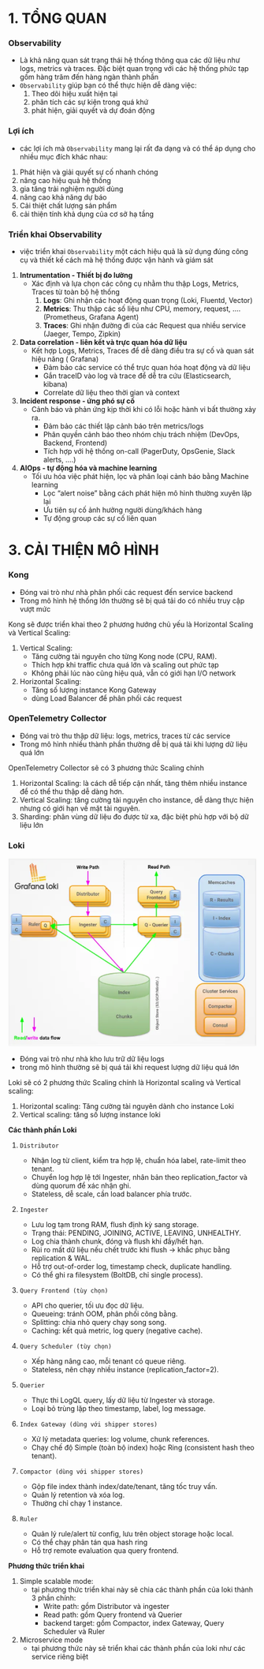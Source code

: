 # 1. TỔNG QUAN

### Observability

- Là khả năng quan sát trạng thái hệ thống thông qua các dữ liệu như logs, metrics và traces. Đặc biệt quan trọng với các hệ thống phức tạp gồm hàng trăm đến hàng ngàn thành phần
- `Observability` giúp bạn có thể thực hiện dễ dàng việc:
    1. Theo dõi hiệu xuất hiện tại
    2. phân tích các sự kiện trong quá khứ
    3. phát hiện, giải quyết và dự đoán động

### Lợi ích

- các lợi ích mà `Observability` mang lại rất đa dạng và có thể áp dụng cho nhiều mục đích khác nhau:
1. Phát hiện và giải quyết sự cố nhanh chóng
2. nâng cao hiệu quả hệ thống
3. gia tăng trải nghiệm người dùng
4. nâng cao khả năng dự báo
5. Cải thiệt chất lượng sản phẩm
6. cải thiện tính khả dụng của cơ sở hạ tầng

### Triển khai Observability

- việc triển khai `Observability` một cách hiệu quả là sử dụng đúng công cụ và thiết kế cách mà hệ thống được vận hành và giám sát
1. **Intrumentation - Thiết bị đo lường**
    - Xác định và lựa chọn các công cụ nhằm thu thập Logs, Metrics, Traces từ toàn bộ hệ thống
        1. **Logs**: Ghi nhận các hoạt động quan trọng (Loki, Fluentd, Vector)
        2. **Metrics**: Thu thập các số liệu như CPU, memory, request, …. (Prometheus, Grafana Agent)
        3. **Traces**: Ghi nhận đường đi của các Request qua nhiều service (Jaeger, Tempo, Zipkin)
2. **Data correlation - liên kết và trực quan hóa dữ liệu**
    - Kết hợp Logs, Metrics, Traces để dễ dàng điều tra sự cố và quan sát hiệu năng ( Grafana)
        - Đảm bảo các service có thể trực quan hóa hoạt động và dữ liệu
        - Gắn traceID vào log và trace để dễ tra cứu (Elasticsearch, kibana)
        - Correlate dữ liệu theo thời gian và context
3. **Incident response - ứng phó sự cố**
    - Cảnh báo và phản ứng kịp thời khi có lỗi hoặc hành vi bất thường xảy ra.
        - Đảm bảo các thiết lập cảnh báo trên metrics/logs
        - Phân quyền cảnh báo theo nhóm chịu trách nhiệm (DevOps, Backend, Frontend)
        - Tích hợp với hệ thống on-call (PagerDuty, OpsGenie, Slack alerts, ….)
4. **AIOps - tự động hóa và machine learning**
    - Tối ưu hóa việc phát hiện, lọc và phân loại cảnh báo bằng Machine learning
        - Lọc “alert noise” bằng cách phát hiện mô hình thường xuyên lặp lại
        - Ưu tiên sự cố ảnh hưởng người dùng/khách hàng
        - Tự động group các sự cố liên quan

# 3. CẢI THIỆN MÔ HÌNH

### Kong

- Đóng vai trò như nhà phân phối các request đến service backend
- Trong mô hình hệ thống lớn thường sẽ bị quá tải do có nhiều truy cập vượt mức

Kong sẽ được triển khai theo 2 phương hướng chủ yếu là Horizontal Scaling và Vertical Scaling:

1. Vertical Scaling: 
    - Tăng cường tài nguyên cho từng Kong node (CPU, RAM).
    - Thích hợp khi traffic chưa quá lớn và scaling out phức tạp
    - Không phải lúc nào cũng hiệu quả, vẫn có giới hạn I/O network
2. Horizontal Scaling: 
    - Tăng số lượng instance  Kong Gateway
    - dùng Load Balancer để phân phối các request

### OpenTelemetry Collector

- Đóng vai trò thu thập dữ liệu: logs, metrics, traces từ các service
- Trong mô hình nhiều thành phần thường dễ bị quá tải khi lượng dữ liệu quá lớn

OpenTelemetry Collector sẽ có 3 phương thức Scaling chính

1. Horizontal Scaling: là cách dễ tiếp cận nhất, tăng thêm nhiều instance để có thể thu thập dễ dàng hơn.
2. Vertical Scaling: tăng cường tài nguyên cho instance, dễ dàng thực hiện  nhưng có giới hạn về mặt tài nguyên.
3. Sharding: phân vùng dữ liệu đo được từ xa, đặc biệt phù hợp với bộ dữ liệu lớn

### Loki

![MyImage](/assets/Loki_workflow.png)

- Đóng vai trò như nhà kho lưu trữ dữ liệu logs
- trong mô hình thường sẽ bị quá tải khi request lượng dữ liệu quá lớn

Loki sẽ có 2 phương thức Scaling chính là Horizontal scaling và Vertical scaling:

1. Horizontal scaling: Tăng cường tài nguyên dành cho instance Loki
2. Vertical scaling: tăng số lượng instance loki

**Các thành phần Loki**

1. `Distributor`
   - Nhận log từ client, kiểm tra hợp lệ, chuẩn hóa label, rate-limit theo tenant.
   - Chuyển log hợp lệ tới Ingester, nhân bản theo replication_factor và dùng quorum để xác nhận ghi.
   - Stateless, dễ scale, cần load balancer phía trước.

2. `Ingester`
   - Lưu log tạm trong RAM, flush định kỳ sang storage.
   - Trạng thái: PENDING, JOINING, ACTIVE, LEAVING, UNHEALTHY.
   - Log chia thành chunk, đóng và flush khi đầy/hết hạn.
   - Rủi ro mất dữ liệu nếu chết trước khi flush → khắc phục bằng replication & WAL.
   - Hỗ trợ out-of-order log, timestamp check, duplicate handling.
   - Có thể ghi ra filesystem (BoltDB, chỉ single process).

3. `Query Frontend (tùy chọn)`
   - API cho querier, tối ưu đọc dữ liệu.
   - Queueing: tránh OOM, phân phối công bằng.
   - Splitting: chia nhỏ query chạy song song.
   - Caching: kết quả metric, log query (negative cache).

4. `Query Scheduler (tùy chọn)`
   - Xếp hàng nâng cao, mỗi tenant có queue riêng.
   - Stateless, nên chạy nhiều instance (replication_factor=2).

5. `Querier`
   - Thực thi LogQL query, lấy dữ liệu từ Ingester và storage.
   - Loại bỏ trùng lặp theo timestamp, label, log message.

6. `Index Gateway (dùng với shipper stores)`
   - Xử lý metadata queries: log volume, chunk references.
   - Chạy chế độ Simple (toàn bộ index) hoặc Ring (consistent hash theo tenant).

7. `Compactor (dùng với shipper stores)`
   - Gộp file index thành index/date/tenant, tăng tốc truy vấn.
   - Quản lý retention và xóa log.
   - Thường chỉ chạy 1 instance.

8. `Ruler`
   - Quản lý rule/alert từ config, lưu trên object storage hoặc local.
   - Có thể chạy phân tán qua hash ring
   - Hỗ trợ remote evaluation qua query frontend.

**Phương thức triển khai**
1. Simple scalable mode:
    - tại phương thức triển khai này sẽ chia các thành phần của loki thành 3 phần chính:
        - Write path: gồm Distributor và ingester
        - Read path: gồm Query frontend và Querier
        - backend target: gồm Compactor, index Gateway, Query Scheduler và Ruler
2. Microservice mode
    - tại phương thức này sẽ triển khai các thành phần của loki như các service riêng biệt

